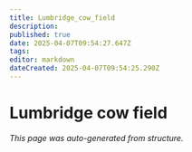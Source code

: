 ```yaml
---
title: Lumbridge_cow_field
description: 
published: true
date: 2025-04-07T09:54:27.647Z
tags: 
editor: markdown
dateCreated: 2025-04-07T09:54:25.290Z
---
```


# Lumbridge cow field

*This page was auto-generated from structure.*